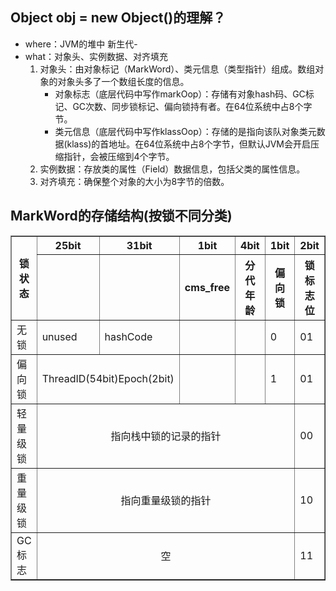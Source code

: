 ## Object obj = new Object()的理解？
* where：JVM的堆中 新生代-
* what：对象头、实例数据、对齐填充
    1. 对象头：由对象标记（MarkWord）、类元信息（类型指针）组成。数组对象的对象头多了一个数组长度的信息。
        * 对象标志（底层代码中写作markOop）：存储有对象hash码、GC标记、GC次数、同步锁标记、偏向锁持有者。在64位系统中占8个字节。
        * 类元信息（底层代码中写作klassOop）：存储的是指向该队对象类元数据(klass)的首地址。在64位系统中占8个字节，但默认JVM会开启压缩指针，会被压缩到4个字节。
    2. 实例数据：存放类的属性（Field）数据信息，包括父类的属性信息。
    3. 对齐填充：确保整个对象的大小为8字节的倍数。
## MarkWord的存储结构(按锁不同分类)
<table border='1'>
<tr>
<th rowspan='2'>锁状态</th>
<th>25bit</th>
<th>31bit</th>
<th>1bit</th>
<th>4bit</th>
<th>1bit</th>
<th>2bit</th>
</tr>
<tr>
<th></th>
<th></th>
<th>cms_free</th>
<th>分代年龄</th>
<th>偏向锁</th>
<th>锁标志位</th>
</tr>
<tr>
<td>无锁</td>
<td>unused</td>
<td>hashCode</td>
<td></td>
<td></td>
<td>0</td>
<td>01</td>
</tr>
<tr>
<td>偏向锁</td>
<td colspan='2'>ThreadID(54bit)Epoch(2bit)</td>
<td></td>
<td></td>
<td>1</td>
<td>01</td>
</tr>
<tr>
<td>轻量级锁</td>
<td colspan='5'><center>指向栈中锁的记录的指针</center></td>
<td>00</td>
</tr>
<tr>
<td>重量级锁</td>
<td colspan='5'><center>指向重量级锁的指针</center></td>
<td>10</td>
</tr>
<tr>
<td>GC标志</td>
<td colspan='5'><center>空</center></td>
<td>11</td>
</tr>
</table>